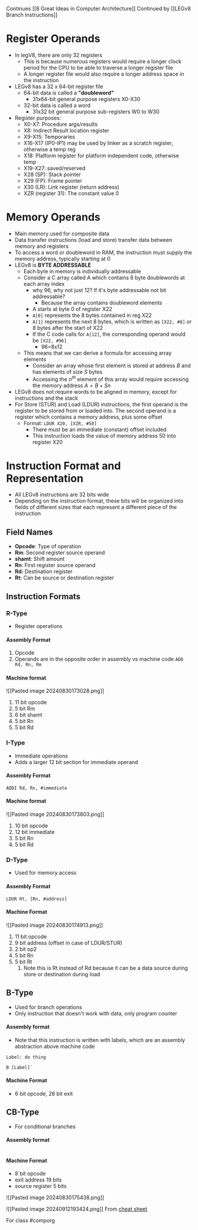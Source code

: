 Continues [[8 Great Ideas in Computer Architecture]]
Continued by [[LEGv8 Branch Instructions]]
# Register Operands
- In legV8, there are only 32 registers
	- This is because numerous registers would require a longer clock period for the CPU to be able to traverse a longer register file
	- A longer register file would also require a longer address space in the instruction
- LEGv8 has a 32 x 64-bit register file
	- 64-bit data is called a **"doubleword"**
		- 31x64-bit general purpose registers X0-X30
	- 32-bit data is called a word
		- 31x32 bit general purpose sub-registers W0 to W30
- Register purposes:
	- X0-X7: Procedure args/results
	- X8: Indirect Result location register
	- X9-X15: Temporaries
	- X16-X17 (IP0-IP1) may be used by linker as a scratch register, otherwise a temp reg
	- X18: Platform register for platform independent code, otherwise temp
	- X19-X27: saved/reserved
	- X28 (SP): Stack pointer
	- X29 (FP): Frame pointer
	- X30 (LR): Link register (return address)
	- XZR (register 31): The constant value 0
# Memory Operands
- Main memory used for composite data
- Data transfer instructions (load and store) transfer data between memory and registers
- To access a word or doubleword in RAM, the instruction must supply the memory address, typically starting at 0
- LEGv8 is **BYTE ADDRESSABLE**
	- Each byte in memory is individually addressable
	- Consider a C array called A which contains 8 byte doublewords at each array index
		- why 96, why not just 12? If it's byte addressable not bit addressable?
			- Because the array contains doubleword elements
		- A starts at byte 0 of register X22
		- `A[0]` represents the 8 bytes contained in reg X22
		- `A[1]` represents the next 8 bytes, which is written as `[X22, #8]` or 8 bytes after the start of X22
		- If the C code calls for `A[12]`, the corresponding operand would be `[X22, #96]`
			- 96=8x12
	- This means that we can derive a formula for accessing array elements
		- Consider an array whose first element is stored at address $B$ and has elements of size $S$ bytes
		- Accessing the $n^{th}$ element of this array would require accessing the memory address $A=B+Sn$
- LEGv8 does not require words to be aligned in memory, except for instructions and the stack
- For Store (STUR) and Load (LDUR) instructions, the first operand is the register to be stored from or loaded into. The second operand is a register which contains a memory address, plus some offset
	- Format: `LDUR X20, [XZR, #50]`
		- There must be an immediate (constant) offset included
		- This instruction loads the value of memory address 50 into register X20
# Instruction Format and Representation
- All LEGv8 instructions are 32 bits wide
- Depending on the instruction format, these bits will be organized into fields of different sizes that each represent a different piece of the instruction
## Field Names
- **Opcode**: Type of operation
- **Rm**: Second register source operand
- **shamt**: Shift amount
- **Rn**: First register source operand
- **Rd:** Destination register
- **Rt:** Can be source or destination register
## Instruction Formats
### R-Type
- Register operations
#### Assembly Format
1. Opcode
2. Operands are in the opposite order in assembly vs machine code
`ADD Rd, Rn, Rm`
#### Machine format
![[Pasted image 20240830173028.png]]
1. 11 bit opcode
2. 5 bit Rm
3. 6 bit shamt
4. 5 bit Rn
5. 5 bit Rd
### I-Type
- Immediate operations
- Adds a larger 12 bit section for immediate operand
#### Assembly Format
`ADDI Rd, Rn, #immediate`
#### Machine format
![[Pasted image 20240830173803.png]]
1. 10 bit opcode
2. 12 bit immediate
3. 5 bit Rn
4. 5 bit Rd
### D-Type
- Used for memory access
#### Assembly Format
`LDUR Rt, [Rn, #address]`
#### Machine Format
![[Pasted image 20240830174913.png]]
1. 11 bit opcode
2. 9 bit address (offset in case of LDUR/STUR)
3. 2 bit op2
4. 5 bit Rn
5. 5 bit Rt
	1. Note this is Rt instead of Rd because it can be a data source during store or destination during load

## B-Type
- Used for branch operations
- Only instruction that doesn't work with data, only program counter
#### Assembly format
- Note that this instruction is written with labels, which are an assembly abstraction above machine code
```
Label: do thing

B [Label]`
```
#### Machine Format
- 6 bit opcode, 26 bit exit
## CB-Type
- For conditional branches
#### Assembly format
```

```

#### Machine Format
- 8 bit opcode
- exit address 19 bits
- source register 5 bits

![[Pasted image 20240830175438.png]]

![[Pasted image 20240912193424.png]]
From [cheat sheet ](https://www.usna.edu/Users/cs/lmcdowel/courses/ic220/S20/resources/ARM-v8-Quick-Reference-Guide.pdf)

For class #comporg